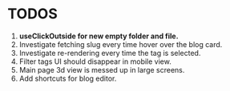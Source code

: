 # TODOS

1. **useClickOutside for new empty folder and file.**
2. Investigate fetching slug every time hover over the blog card.
3. Investigate re-rendering every time the tag is selected.
4. Filter tags UI should disappear in mobile view.
5. Main page 3d view is messed up in large screens.
6. Add shortcuts for blog editor.
